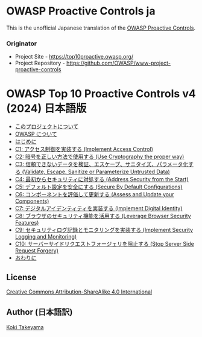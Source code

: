 # OWASP Proactive Controls ja

This is the unofficial Japanese translation of the [OWASP Proactive Controls](https://github.com/OWASP/www-project-proactive-controls).

### Originator

- Project Site - <https://top10proactive.owasp.org/>
- Project Repository - <https://github.com/OWASP/www-project-proactive-controls>

# OWASP Top 10 Proactive Controls v4 (2024) 日本語版

* [このプロジェクトについて](Document/docs/index.md)
* [OWASP について](Document/docs/introduction/about-owasp.md)
* [はじめに](Document/docs/the-top-10/introduction.md)
* [C1: アクセス制御を実装する (Implement Access Control)](Document/docs/the-top-10/c1-accesscontrol.md)
* [C2: 暗号を正しい方法で使用する (Use Cryptography the proper way)](Document/docs/the-top-10/c2-crypto.md)
* [C3: 信頼できないデータを検証、エスケープ、サニタイズ、パラメータ化する (Validate, Escape, Sanitize or Parameterize Untrusted Data)](Document/docs/the-top-10/c3-validate-input-and-handle-exceptions.md)
* [C4: 最初からセキュリティに対処する (Address Security from the Start)](Document/docs/the-top-10/c4-secure-architecture.md)
* [C5: デフォルト設定を安全にする (Secure By Default Configurations)](Document/docs/the-top-10/c5-secure-by-default.md)
* [C6: コンポーネントを評価して更新する (Assess and Update your Components)](Document/docs/the-top-10/c6-use-secure-dependencies.md)
* [C7: デジタルアイデンティティを実装する (Implement Digital Identity)](Document/docs/the-top-10/c7-implement-digital-identity.md)
* [C8: ブラウザのセキュリティ機能を活用する (Leverage Browser Security Features)](Document/docs/the-top-10/c8-leverage-browser-security-features.md)
* [C9: セキュリティログ記録とモニタリングを実装する (Implement Security Logging and Monitoring)](Document/docs/the-top-10/c9-security-logging-and-monitoring.md)
* [C10: サーバーサイドリクエストフォージェリを阻止する (Stop Server Side Request Forgery)](Document/docs/the-top-10/c10-stop-server-side-request-forgery.md)
* [おわりに](Document/docs/final-word.md)

## License

[Creative Commons Attribution-ShareAlike 4.0 International](https://creativecommons.org/licenses/by-sa/4.0/)

## Author (日本語訳)

[Koki Takeyama](https://github.com/coky-t)

